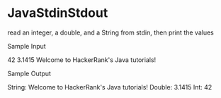 # JavaStdinStdout
read an integer, a double, and a String from stdin, then print the values


Sample Input

42
3.1415
Welcome to HackerRank's Java tutorials!



Sample Output

String: Welcome to HackerRank's Java tutorials!
Double: 3.1415
Int: 42
